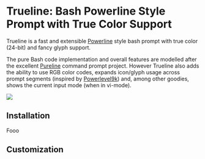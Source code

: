 # Trueline: Bash Powerline Style Prompt with True Color Support

Trueline is a fast and extensible [Powerline](https://github.com/powerline/powerline)
style bash prompt with true color (24-bit) and fancy glyph support.

The pure Bash code implementation and overall features are modelled after the excellent
[Pureline](https://github.com/chris-marsh/pureline) command prompt project. However
Trueline also adds the ability to use RGB color codes, expands icon/glyph usage across
prompt segments (inspired by [Powerlevel9k](https://github.com/bhilburn/powerlevel9k))
and, among other goodies, shows the current input mode (when in vi-mode).

![](https://user-images.githubusercontent.com/2583971/59570885-f571e900-9074-11e9-9557-78a7af4bd8b4.png)

## Installation
Fooo

## Customization
